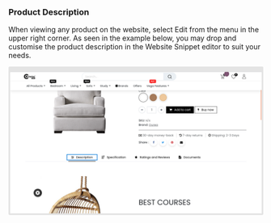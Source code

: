 
### Product Description



When viewing any product on the website, select Edit from the menu in the upper right corner. As seen in the example below, you may drop and customise the product description in the Website Snippet editor to suit your needs.




![](./images/pd1.png)


